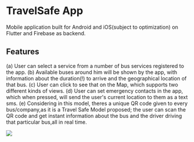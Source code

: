# TravelSafe App

Mobile application built for Android and iOS(subject to optimization) on Flutter and Firebase as backend.

## Features

(a) User can select a service from a number of bus services registered to the app.
(b) Available buses around him will be shown by the app, with information about the duration(!) to arrive and the geographical location of that bus.
(c) User can click to see that on the Map, which supports two different kinds of views.
(d) User can set emergency contacts in the app, which when pressed, will send the user's current location to them as a text sms.
(e) Considering in this model, theres a unique QR code given to every bus/company,as it is a Travel Safe Model proposed; the user can scan the QR code and get instant information about the bus and the driver driving that particular bus,all in real time.


![](demo.gif)
